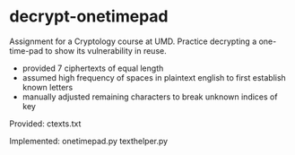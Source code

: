 # decrypt-onetimepad
Assignment for a Cryptology course at UMD.
Practice decrypting a one-time-pad to show its vulnerability in reuse.

- provided 7 ciphertexts of equal length
- assumed high frequency of spaces in plaintext english to first establish known letters
- manually adjusted remaining characters to break unknown indices of key


Provided:
  ctexts.txt 

Implemented:
  onetimepad.py
  texthelper.py
